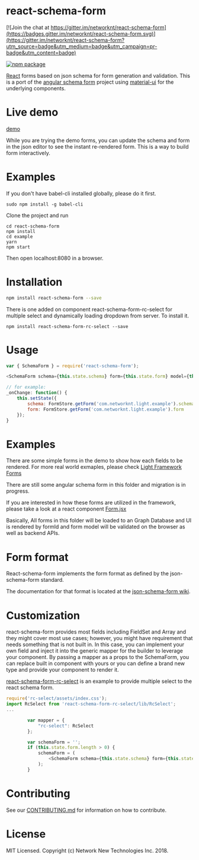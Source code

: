 # react-schema-form

[![Join the chat at https://gitter.im/networknt/react-schema-form](https://badges.gitter.im/networknt/react-schema-form.svg)](https://gitter.im/networknt/react-schema-form?utm_source=badge&utm_medium=badge&utm_campaign=pr-badge&utm_content=badge)

[![npm package](https://img.shields.io/npm/v/react-schema-form.svg?style=flat-square)](https://www.npmjs.org/package/react-schema-form)

[React](http://facebook.github.io/react/) forms based on json schema for form generation and validation. This is a port of the [angular schema form](https://github.com/Textalk/angular-schema-form) project using
[material-ui](http://www.material-ui.com/) for the underlying components.

# Live demo
[demo](http://networknt.github.io/react-schema-form/)

While you are trying the demo forms, you can update the schema and form in the json editor to see the instant re-rendered form. This is a way to build form interactively.

# Examples

If you don't have babel-cli installed globally, please do it first.

```
sudo npm install -g babel-cli
```

Clone the project and run

```
cd react-schema-form
npm install
cd example
yarn
npm start
```

Then open localhost:8080 in a browser.

# Installation

```sh
npm install react-schema-form --save
```

There is one added on component react-schema-form-rc-select for multiple select and dynamically loading dropdown from server. To install it.
```
npm install react-schema-form-rc-select --save
```

# Usage
```js
var { SchemaForm } = require('react-schema-form');

<SchemaForm schema={this.state.schema} form={this.state.form} model={this.props.model} onModelChange={this.props.onModelChange} />

// for example:
_onChange: function() {
    this.setState({
        schema: FormStore.getForm('com.networknt.light.example').schema,
        form: FormStore.getForm('com.networknt.light.example').form
    });
}
```
# Examples

There are some simple forms in the demo to show how each fields to be rendered.
For more real world exmaples, please check [Light Framework Forms](https://github.com/networknt/light/tree/master/server/src/main/resources/form)

There are still some angular schema form in this folder and migration is in progress.

If you are interested in how these forms are utilized in the framework, please take a look at a react component [Form.jsx](https://github.com/networknt/light/blob/master/edibleforestgarden/src/app/components/Form.jsx)

Basically, All forms in this folder will be loaded to an Graph Database and UI is rendered by formId and form model will be validated on the browser as well as
backend APIs.

# Form format

React-schema-form implements the form format as defined by the json-schema-form standard.

The documentation for that format is located at the [json-schema-form wiki](https://github.com/json-schema-form/json-schema-form/wiki/Documentation).

# Customization
react-schema-form provides most fields including FieldSet and Array and they might cover most use cases; however, you might have requirement that needs something that is not built in. In this case, you
can implement your own field and inject it into the generic mapper for the builder to leverage your component. By passing a mapper as a props to the SchemaForm, you can replace built in component with
yours or you can define a brand new type and provide your component to render it.

[react-schema-form-rc-select](https://github.com/networknt/react-schema-form-rc-select) is an example to provide multiple select to the react schema form.

```js
require('rc-select/assets/index.css');
import RcSelect from 'react-schema-form-rc-select/lib/RcSelect';
...

        var mapper = {
            "rc-select": RcSelect
        };

        var schemaForm = '';
        if (this.state.form.length > 0) {
            schemaForm = (
                <SchemaForm schema={this.state.schema} form={this.state.form} model={this.state.model} onModelChange={this.onModelChange} mapper={mapper} />
            );
        }


```


# Contributing

See our [CONTRIBUTING.md](https://github.com/networknt/react-schema-form/CONTRIBUTING.md) for information on how to contribute.


# License

MIT Licensed. Copyright (c) Network New Technologies Inc. 2018.
